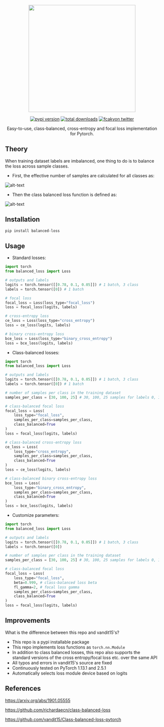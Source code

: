 <p align="center">
<img src="https://user-images.githubusercontent.com/34196005/180311379-1003da44-cdf9-46e8-af83-e65fbc3710cd.png" width="350">
</p>

<div align="center">
    <a href="https://badge.fury.io/py/balanced-loss"><img src="https://badge.fury.io/py/balanced-loss.svg" alt="pypi version"></a>
    <a href="https://pepy.tech/project/balanced-loss"><img src="https://pepy.tech/badge/balanced-loss" alt="total downloads"></a>
    <a href="https://twitter.com/fcakyon"><img src="https://img.shields.io/badge/twitter-fcakyon_-blue?logo=twitter&style=flat" alt="fcakyon twitter"></a>
</div>

<p align="center">
    Easy-to-use, class-balanced, cross-entropy and focal loss implementation for Pytorch.
</p>

## Theory

When training dataset labels are imbalanced, one thing to do is to balance the loss across sample classes.

- First, the effective number of samples are calculated for all classes as:

![alt-text](https://user-images.githubusercontent.com/34196005/180266195-aa2e8696-cdeb-48ed-a85f-7ffb353942a4.png)

- Then the class balanced loss function is defined as:

![alt-text](https://user-images.githubusercontent.com/34196005/180266198-e27d8cba-f5e1-49ca-9f82-d8656333e3c4.png)

## Installation

```bash
pip install balanced-loss
```

## Usage

- Standard losses:

```python
import torch
from balanced_loss import Loss

# outputs and labels
logits = torch.tensor([[0.78, 0.1, 0.05]]) # 1 batch, 3 class
labels = torch.tensor([0]) # 1 batch

# focal loss
focal_loss = Loss(loss_type="focal_loss")
loss = focal_loss(logits, labels)
```

```python
# cross-entropy loss
ce_loss = Loss(loss_type="cross_entropy")
loss = ce_loss(logits, labels)
```

```python
# binary cross-entropy loss
bce_loss = Loss(loss_type="binary_cross_entropy")
loss = bce_loss(logits, labels)
```

- Class-balanced losses:

```python
import torch
from balanced_loss import Loss

# outputs and labels
logits = torch.tensor([[0.78, 0.1, 0.05]]) # 1 batch, 3 class
labels = torch.tensor([0]) # 1 batch

# number of samples per class in the training dataset
samples_per_class = [30, 100, 25] # 30, 100, 25 samples for labels 0, 1 and 2, respectively

# class-balanced focal loss
focal_loss = Loss(
    loss_type="focal_loss",
    samples_per_class=samples_per_class,
    class_balanced=True
)
loss = focal_loss(logits, labels)
```

```python
# class-balanced cross-entropy loss
ce_loss = Loss(
    loss_type="cross_entropy",
    samples_per_class=samples_per_class,
    class_balanced=True
)
loss = ce_loss(logits, labels)
```

```python
# class-balanced binary cross-entropy loss
bce_loss = Loss(
    loss_type="binary_cross_entropy",
    samples_per_class=samples_per_class,
    class_balanced=True
)
loss = bce_loss(logits, labels)
```

- Customize parameters:

```python
import torch
from balanced_loss import Loss

# outputs and labels
logits = torch.tensor([[0.78, 0.1, 0.05]]) # 1 batch, 3 class
labels = torch.tensor([0])

# number of samples per class in the training dataset
samples_per_class = [30, 100, 25] # 30, 100, 25 samples for labels 0, 1 and 2, respectively

# class-balanced focal loss
focal_loss = Loss(
    loss_type="focal_loss",
    beta=0.999, # class-balanced loss beta
    fl_gamma=2, # focal loss gamma
    samples_per_class=samples_per_class,
    class_balanced=True
)
loss = focal_loss(logits, labels)
```

## Improvements

What is the difference between this repo and vandit15's?

- This repo is a pypi installable package
- This repo implements loss functions as `torch.nn.Module`
- In addition to class balanced losses, this repo also supports the standard versions of the cross entropy/focal loss etc. over the same API
- All typos and errors in vandit15's source are fixed
- Continuously tested on PyTorch 1.13.1 and 2.5.1
- Automatically selects loss module device based on logits

## References

https://arxiv.org/abs/1901.05555

https://github.com/richardaecn/class-balanced-loss

https://github.com/vandit15/Class-balanced-loss-pytorch
